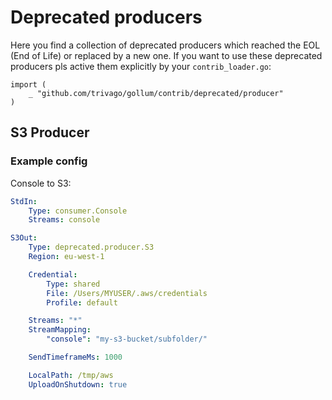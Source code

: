 # Deprecated producers

Here you find a collection of deprecated producers which reached the EOL (End of Life) or replaced by a new one.
If you want to use these deprecated producers pls active them explicitly by your `contrib_loader.go`:

```golang
import (
	_ "github.com/trivago/gollum/contrib/deprecated/producer"
)
```

## S3 Producer

### Example config

Console to S3:

```yaml
StdIn:
    Type: consumer.Console
    Streams: console

S3Out:
    Type: deprecated.producer.S3
    Region: eu-west-1

    Credential:
        Type: shared
        File: /Users/MYUSER/.aws/credentials
        Profile: default

    Streams: "*"
    StreamMapping:
        "console": "my-s3-bucket/subfolder/"

    SendTimeframeMs: 1000

    LocalPath: /tmp/aws
    UploadOnShutdown: true
```